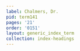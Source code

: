 ```yaml
---
label: Chalmers, Dr.
pid: term141
pages: '21'
order: '0151'
layout: generic_index_term
collection: index-headings
---
```

